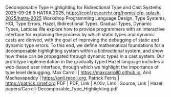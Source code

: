   <paper-title>Decomposable Type Highlighting for Bidirectional Type and Cast Systems</paper-title>
  <paper-date>2025-09-26</paper-date>
  <paper-pages>9</paper-pages>
  <paper-conference>HATRA 2025, https://conf.researchr.org/home/icfp-splash-2025/hatra-2025</paper-conference>
  <paper-type>Workshop</paper-type>
  <tags>Programming Language Design, Type Systems, HCI, Type Errors, Hazel, Bidirectional Types, Gradual Types, Dynamic Types, Lattices</tags>
  <paper-abstract>We explore how to provide programmers with an interactive interface for explaining the process by which
static types and dynamic casts are derived, with the goal of improving the debugging of static and dynamic
type errors. To this end, we define mathematical foundations for a decomposable highlighting system within
a bidirectional system, and show how these can be propagated through dynamic types in a cast system. Our
prototype implementation in the gradually typed Hazel language includes a web-based user interface, through
which we highlight the importance of type level debugging.</paper-abstract>
  <paper-authors>Max Carroll | https://maxcarroll0.github.io, Anil Madhavapeddy | https://anil.recoil.org, Patrick Ferris | https://patrick.sirref.org</paper-authors>
  <paper-artifacts>PDF | PDF, Link | ArXiv, Link | Source, Link | Hazel</paper-artifacts>
  <paper-pdf>papers/Carroll-Decomposable_Type_Highlighting.pdf</paper-pdf>
